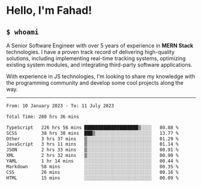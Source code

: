 <h1>Hello, I'm Fahad!</h1>

<h2><code>$ whoami</code></h2>

A Senior Software Engineer with over 5 years of experience in **MERN Stack** technologies. I have a proven track record of delivering high-quality solutions, including implementing real-time tracking systems, optimizing existing system modules, and integrating third-party software applications.

With experience in JS technologies, I'm looking to share my knowledge with the programming community and develop some cool projects along the way.

---

<!--START_SECTION:waka-->

```txt
From: 10 January 2023 - To: 11 July 2023

Total Time: 280 hrs 36 mins

TypeScript   226 hrs 56 mins ████████████████████▒░░░░   80.88 %
SCSS         38 hrs 38 mins  ███▒░░░░░░░░░░░░░░░░░░░░░   13.77 %
Other        3 hrs 37 mins   ▒░░░░░░░░░░░░░░░░░░░░░░░░   01.29 %
JavaScript   3 hrs 11 mins   ▒░░░░░░░░░░░░░░░░░░░░░░░░   01.14 %
JSON         2 hrs 33 mins   ▒░░░░░░░░░░░░░░░░░░░░░░░░   00.91 %
XML          2 hrs 32 mins   ▒░░░░░░░░░░░░░░░░░░░░░░░░   00.90 %
YAML         1 hr 14 mins    ░░░░░░░░░░░░░░░░░░░░░░░░░   00.44 %
Markdown     58 mins         ░░░░░░░░░░░░░░░░░░░░░░░░░   00.35 %
CSS          26 mins         ░░░░░░░░░░░░░░░░░░░░░░░░░   00.16 %
HTML         15 mins         ░░░░░░░░░░░░░░░░░░░░░░░░░   00.09 %
```

<!--END_SECTION:waka-->

<!--
**heyFahad/heyFahad** is a ✨ _special_ ✨ repository because its `README.md` (this file) appears on your GitHub profile.

Here are some ideas to get you started:

- 🔭 I’m currently working on ...
- 🌱 I’m currently learning ...
- 👯 I’m looking to collaborate on ...
- 🤔 I’m looking for help with ...
- 💬 Ask me about ...
- 📫 How to reach me: ...
- 😄 Pronouns: ...
- ⚡ Fun fact: ...
-->
